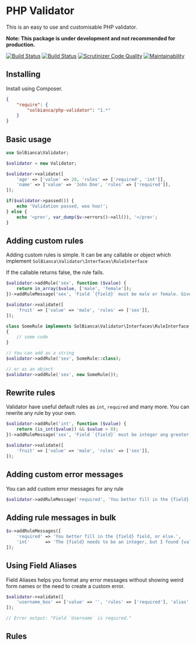 # PHP Validator

This is an easy to use and customisable PHP validator.


**Note: This package is under development and not recommended for production.**

[![Build Status](https://scrutinizer-ci.com/g/solbianca/validator/badges/build.png?b=master)](https://scrutinizer-ci.com/g/solbianca/validator/build-status/master)
[![Build Status](https://travis-ci.org/solbianca/validator.svg?branch=master)](https://travis-ci.org/solbianca/validator)
[![Scrutinizer Code Quality](https://scrutinizer-ci.com/g/solbianca/validator/badges/quality-score.png?b=master)](https://scrutinizer-ci.com/g/solbianca/validator/?branch=master)
[![Maintainability](https://api.codeclimate.com/v1/badges/7c211c8845a63229e8cd/maintainability)](https://codeclimate.com/github/solbianca/validator/maintainability)

## Installing

Install using Composer.

```json
{
    "require": {
        "solbianca/php-validator": "1.*"
    }
}
```

## Basic usage

```php
use SolBianca\Validator;

$validator = new Validator;

$validator->validate([
    'age' => ['value' => 20, 'rules' => ['required', 'int']],
    'name' => ['value' => 'John Doe', 'rules' => ['required']],
]);

if($validator->passed()) {
    echo 'Validation passed, woo hoo!';
} else {
    echo '<pre>', var_dump($v->errors()->all()), '</pre>';
}
```

## Adding custom rules

Adding custom rules is simple. It can be any callable or object which implement `SolBianca\Validator\Interfaces\RuleInterface`

If the callable returns false, the rule fails.

```php
$validator->addRule('sex', function ($value) {
    return in_array($value, ['male', 'female']);
})->addRuleMessage('sex', 'Field `{field}` must be male or female. Given value `{value}`.');

$validator->validate([
    'fruit' => ['value' => 'male', 'rules' => ['sex']],
]);
```

```php
class SomeRule implements SolBianca\Validator\Interfaces\RuleInterface 
{
    // some code
}

// You can add as a string
$validator->addRule('sex', SomeRule::class);

// or as an object
$validator->addRule('sex', new SomeRule());
```

## Rewrite rules

Validator have useful default rules as `int`, `required`  and many more. You can rewrite any rule by your own.

```php
$validator->addRule('int', function ($value) {
    return (is_int($value)) && $value > 0);
})->addRuleMessage('sex', 'Field `{field}` must be integer ang greater than zero.');

$validator->validate([
    'fruit' => ['value' => 'male', 'rules' => ['sex']],
]);
```

## Adding custom error messages

You can add custom error messages for any rule

```php
$validator->addRuleMessage('required', 'You better fill in the {field} field, or else.');
```

## Adding rule messages in bulk

```php
$v->addRuleMessages([
    'required' => 'You better fill in the {field} field, or else.',
    'int'      => 'The {field} needs to be an integer, but I found {value}.',
]);
```

## Using Field Aliases

Field Aliases helps you format any error messages without showing weird form names or the need to create a custom error.

```php
$validator->validate([
    'username_box' => ['value' => '', 'rules' => ['required'], 'alias' => 'Username']
]);

// Error output: "Field `Username` is required."
```

## Rules

